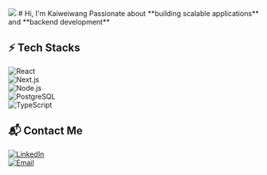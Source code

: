 <img src="https://capsule-render.vercel.app/api?type=slice&color=0:1E3A8A,100:60A5FA&height=200&section=header&text=Kaiweiwang%27s%20GitHub&fontSize=50&fontColor=black" />
# Hi, I'm Kaiweiwang  
Passionate about **building scalable applications** and **backend development**  

## ⚡ Tech Stacks  
![React](https://img.shields.io/badge/React-61DAFB?style=for-the-badge&logo=react&logoColor=white)  
![Next.js](https://img.shields.io/badge/Next.js-000000?style=for-the-badge&logo=next.js&logoColor=white)  
![Node.js](https://img.shields.io/badge/Node.js-43853D?style=for-the-badge&logo=node.js&logoColor=white)  
![PostgreSQL](https://img.shields.io/badge/PostgreSQL-316192?style=for-the-badge&logo=postgresql&logoColor=white)  
![TypeScript](https://img.shields.io/badge/TypeScript-007ACC?style=for-the-badge&logo=typescript&logoColor=white)  

## 📬 Contact Me  
[![LinkedIn](https://img.shields.io/badge/LinkedIn-0A66C2?style=for-the-badge&logo=linkedin&logoColor=white)](https://www.linkedin.com/in/kaiiiwang/)  
[![Email](https://img.shields.io/badge/Gmail-D14836?style=for-the-badge&logo=gmail&logoColor=white)](mailto:kaiweiwang74@gmail.com)

  
